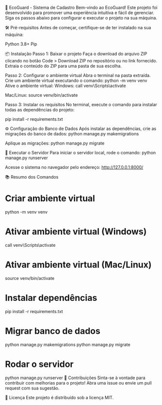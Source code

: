 🌱 EcoGuard - Sistema de Cadastro
Bem-vindo ao EcoGuard! Este projeto foi desenvolvido para promover uma experiência intuitiva e fácil de gerenciar. Siga os passos abaixo para configurar e executar o projeto na sua máquina.

🛠️ Pré-requisitos
Antes de começar, certifique-se de ter instalado na sua máquina:

Python 3.8+
Pip

📦 Instalação
Passo 1: Baixar o projeto
Faça o download do arquivo ZIP clicando no botão Code > Download ZIP no repositório ou no link fornecido.
Extraia o conteúdo do ZIP para uma pasta de sua escolha.

Passo 2: Configurar o ambiente virtual
Abra o terminal na pasta extraída.
Crie um ambiente virtual executando o comando:
python -m venv venv
Ative o ambiente virtual:
Windows:
call venv\Scripts\activate

Mac/Linux:
source venv/bin/activate

Passo 3: Instalar os requisitos
No terminal, execute o comando para instalar todas as dependências do projeto:

pip install -r requirements.txt

⚙️ Configuração do Banco de Dados
Após instalar as dependências, crie as migrações do banco de dados:
python manage.py makemigrations

Aplique as migrações:
python manage.py migrate

🚀 Executar o Servidor
Para iniciar o servidor local, rode o comando:
python manage.py runserver

Acesse o sistema no navegador pelo endereço:
http://127.0.0.1:8000/

📚 Resumo dos Comandos

# Criar ambiente virtual
python -m venv venv

# Ativar ambiente virtual (Windows)
call venv\Scripts\activate

# Ativar ambiente virtual (Mac/Linux)
source venv/bin/activate

# Instalar dependências
pip install -r requirements.txt

# Migrar banco de dados
python manage.py makemigrations
python manage.py migrate

# Rodar o servidor
python manage.py runserver
🤝 Contribuições
Sinta-se à vontade para contribuir com melhorias para o projeto! Abra uma issue ou envie um pull request com sua sugestão.

📝 Licença
Este projeto é distribuído sob a licença MIT.
